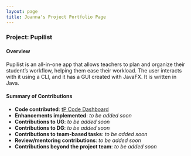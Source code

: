 ```yaml
---
layout: page
title: Joanna's Project Portfolio Page
---
```


### Project: Pupilist

#### Overview

Pupilist is an all-in-one app that allows teachers to plan and organize their student’s workflow, helping them ease their workload. The user interacts with it using a CLI, and it has a GUI created with JavaFX. It is written in Java.

#### Summary of Contributions

* **Code contributed**: [tP Code Dashboard](https://nus-cs2103-ay2223s1.github.io/tp-dashboard/?search=cfyjoanna&breakdown=true)
* **Enhancements implemented**: *to be added soon*
* **Contributions to UG**: *to be added soon*
* **Contributions to DG**: *to be added soon*
* **Contributions to team-based tasks**: *to be added soon*
* **Review/mentoring contributions**: *to be added soon*
* **Contributions beyond the project team**: *to be added soon*
